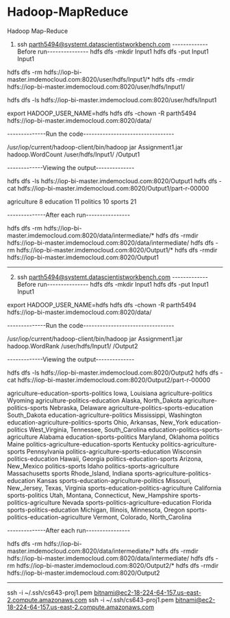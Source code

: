 # Hadoop-MapReduce
Hadoop Map-Reduce

1. ssh parth5494@systemt.datascientistworkbench.com
-------------Before run---------------
hdfs dfs -mkdir Input1
hdfs dfs -put Input1 Input1

hdfs dfs -rm hdfs://iop-bi-master.imdemocloud.com:8020/user/hdfs/Input1/*
hdfs dfs -rmdir hdfs://iop-bi-master.imdemocloud.com:8020/user/hdfs/Input1/

hdfs dfs -ls hdfs://iop-bi-master.imdemocloud.com:8020/user/hdfs/Input1

export HADOOP_USER_NAME=hdfs
hdfs dfs -chown -R parth5494 hdfs://iop-bi-master.imdemocloud.com:8020/data/

--------------Run the code---------------------------------

/usr/iop/current/hadoop-client/bin/hadoop jar Assignment1.jar hadoop.WordCount /user/hdfs/Input1/ /Output1

-------------Viewing the output--------------

hdfs dfs -ls hdfs://iop-bi-master.imdemocloud.com:8020/Output1
hdfs dfs -cat hdfs://iop-bi-master.imdemocloud.com:8020/Output1/part-r-00000

agriculture     8
education       11
politics        10
sports  21

--------------After each run----------------

hdfs dfs -rm hdfs://iop-bi-master.imdemocloud.com:8020/data/intermediate/*
hdfs dfs -rmdir hdfs://iop-bi-master.imdemocloud.com:8020/data/intermediate/
hdfs dfs -rm hdfs://iop-bi-master.imdemocloud.com:8020/Output1/*
hdfs dfs -rmdir hdfs://iop-bi-master.imdemocloud.com:8020/Output1

-------------------------------------------------------------


2. ssh parth5494@systemt.datascientistworkbench.com
-------------Before run---------------
hdfs dfs -mkdir Input1
hdfs dfs -put Input1 Input1

export HADOOP_USER_NAME=hdfs
hdfs dfs -chown -R parth5494 hdfs://iop-bi-master.imdemocloud.com:8020/data/

--------------Run the code---------------------------------

/usr/iop/current/hadoop-client/bin/hadoop jar Assignment1.jar hadoop.WordRank /user/hdfs/Input1/ /Output2

-------------Viewing the output--------------

hdfs dfs -ls hdfs://iop-bi-master.imdemocloud.com:8020/Output2
hdfs dfs -cat hdfs://iop-bi-master.imdemocloud.com:8020/Output2/part-r-00000


agriculture-education-sports-politics   Iowa, Louisiana
agriculture-politics    Wyoming
agriculture-politics-education  Alaska, North_Dakota
agriculture-politics-sports     Nebraska, Delaware
agriculture-politics-sports-education   South_Dakota
education-agriculture-politics  Mississippi, Washington
education-agriculture-politics-sports   Ohio, Arkansas, New_York
education-politics      West_Virginia, Tennessee, South_Carolina
education-politics-sports-agriculture   Alabama
education-sports-politics       Maryland, Oklahoma
politics        Maine
politics-agriculture-education-sports   Kentucky
politics-agriculture-sports     Pennsylvania
politics-agriculture-sports-education   Wisconsin
politics-education      Hawaii, Georgia
politics-education-sports       Arizona, New_Mexico
politics-sports Idaho
politics-sports-agriculture     Massachusetts
sports  Rhode_Island, Indiana
sports-agriculture-politics-education   Kansas
sports-education-agriculture-politics   Missouri, New_Jersey, Texas, Virginia
sports-education-politics-agriculture   California
sports-politics Utah, Montana, Connecticut, New_Hampshire
sports-politics-agriculture     Nevada
sports-politics-agriculture-education   Florida
sports-politics-education       Michigan, Illinois, Minnesota, Oregon
sports-politics-education-agriculture   Vermont, Colorado, North_Carolina


--------------After each run----------------

hdfs dfs -rm hdfs://iop-bi-master.imdemocloud.com:8020/data/intermediate/*
hdfs dfs -rmdir hdfs://iop-bi-master.imdemocloud.com:8020/data/intermediate/
hdfs dfs -rm hdfs://iop-bi-master.imdemocloud.com:8020/Output2/*
hdfs dfs -rmdir hdfs://iop-bi-master.imdemocloud.com:8020/Output2

-------------------------------------------------------------


ssh -i ~/.ssh/cs643-proj1.pem bitnami@ec2-18-224-64-157.us-east-2.compute.amazonaws.com
ssh -i ~/.ssh/cs643-proj1.pem bitnami@ec2-18-224-64-157.us-east-2.compute.amazonaws.com
